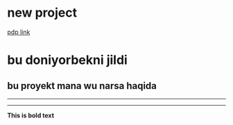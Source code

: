 # new project
[pdp link](https://university.pdp.uz/uz)
# bu doniyorbekni jildi 
## bu proyekt mana wu narsa haqida 
__________
---------
**This is bold text**
